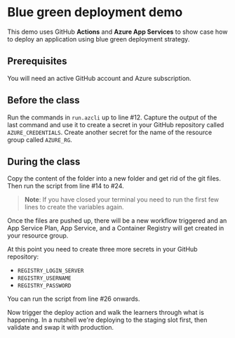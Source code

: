 # Blue green deployment demo

This demo uses GitHub **Actions** and **Azure App Services** to show case how to deploy an application using blue green deployment strategy.

## Prerequisites

You will need an active GitHub account and Azure subscription.

## Before the class

Run the commands in `run.azcli` up to line #12. Capture the output of the last command and use it to create a secret in your GitHub repository called `AZURE_CREDENTIALS`. Create another secret for the name of the resource group called `AZURE_RG`.

## During the class

Copy the content of the folder into a new folder and get rid of the git files. Then run the script from line #14 to #24.

> **Note**: If you have closed your terminal you need to run the first few lines to create the variables again.

Once the files are pushed up, there will be a new workflow triggered and an App Service Plan, App Service, and a Container Registry will get created in your resource group.

At this point you need to create three more secrets in your GitHub repository:

- `REGISTRY_LOGIN_SERVER`
- `REGISTRY_USERNAME`
- `REGISTRY_PASSWORD`

You can run the script from line #26 onwards.

Now trigger the deploy action and walk the learners through what is happening. In a nutshell we're deploying to the staging slot first, then validate and swap it with production.
